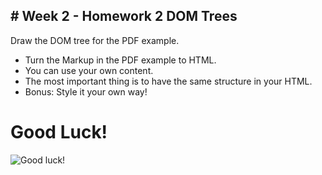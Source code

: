 ## # Week 2 - Homework 2 DOM Trees

Draw the DOM tree for the PDF example.
- Turn the Markup in the PDF example to HTML. 
- You can use your own content.
- The most important thing is to have the same structure in your HTML.
- Bonus: Style it your own way!

# Good Luck!
![Good luck!](https://media.giphy.com/media/12XDYvMJNcmLgQ/giphy.gif)

